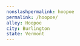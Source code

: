 ```yaml
---
﻿nonslashpermalink: hoopoe
permalink: /hoopoe/
alley: Hoopoe
city: Burlington
state: Vermont
---
```

